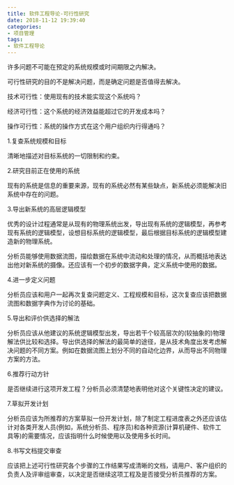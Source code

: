 ```yaml
---
title: 软件工程导论-可行性研究
date: 2018-11-12 19:39:40
categories:
- 项目管理
tags:
- 软件工程导论
---
```

许多问题不可能在预定的系统规模或时间期限之内解决。

可行性研究的目的不是解决问题，而是确定问题是否值得去解决。

技术可行性：使用现有的技术能实现这个系统吗？

经济可行性：这个系统的经济效益能超过它的开发成本吗？

操作可行性：系统的操作方式在这个用户组织内行得通吗？

1.复查系统规模和目标

清晰地描述对目标系统的一切限制和约束。

2.研究目前正在使用的系统

现有的系统是信息的重要来源，现有的系统必然有某些缺点，新系统必须能解决旧系统中存在的问题。

3.导出新系统的高层逻辑模型

优秀的设计过程通常是从现有的物理系统出发，导出现有系统的逻辑模型，再参考现有系统的逻辑模型，设想目标系统的逻辑模型，最后根据目标系统的逻辑模型建造新的物理系统。

分析员能够使用数据流图，描绘数据在系统中流动和处理的情况，从而概括地表达出他对新系统的摄像。还应该有一个初步的数据字典，定义系统中使用的数据。

4.进一步定义问题

分析员应该和用户一起再次复查问题定义、工程规模和目标，这次复查应该把数据流图和数据字典作为讨论的基础。

5.导出和评价供选择的解法

分析员应该从他建议的系统逻辑模型出发，导出若干个较高层次的(较抽象的)物理解法供比较和选择。导出供选择的解法的最简单的途径，是从技术角度出发考虑解决问题的不同方案。例如在数据流图上划分不同的自动化边界，从而导出不同物理方案的方法。

6.推荐行动方针

是否继续进行这项开发工程？分析员必须清楚地表明他对这个关键性决定的建议。

7.草拟开发计划

分析员应该为所推荐的方案草拟一份开发计划，除了制定工程进度表之外还应该估计对各类开发人员(例如，系统分析员、程序员)和各种资源(计算机硬件、软件工具等)的需要情况，应该指明什么时候使用以及使用多长时间。

8.书写文档提交审查

应该把上述可行性研究各个步骤的工作结果写成清晰的文档，请用户、客户组织的负责人及评审组审查，以决定是否继续这项工程及是否接受分析员推荐的方案。
